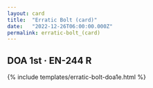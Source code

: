 ```yaml
---
layout: card
title:  "Erratic Bolt (card)"
date:   "2022-12-26T06:00:00.000Z"
permalink: erratic-bolt_(card)
---
```


## DOA 1st &middot; EN-244 R

{% include templates/erratic-bolt-doa1e.html %}

